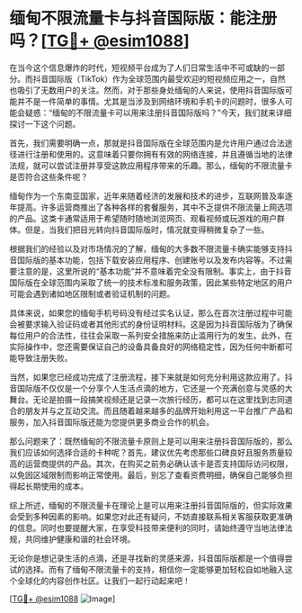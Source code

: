 # 缅甸不限流量卡与抖音国际版：能注册吗？[[TG💪+ @esim1088](https://t.me/s/esim1088)]

在当今这个信息爆炸的时代，短视频平台成为了人们日常生活中不可或缺的一部分。而抖音国际版（TikTok）作为全球范围内最受欢迎的短视频应用之一，自然也吸引了无数用户的关注。然而，对于那些身处缅甸的人来说，使用抖音国际版可能并不是一件简单的事情。尤其是当涉及到网络环境和手机卡的问题时，很多人可能会疑惑：“缅甸的不限流量卡可以用来注册抖音国际版吗？”今天，我们就来详细探讨一下这个问题。

首先，我们需要明确一点，那就是抖音国际版在全球范围内是允许用户通过合法途径进行注册和使用的。这意味着只要你拥有有效的网络连接，并且遵循当地的法律法规，就可以尝试注册并享受这款应用程序带来的乐趣。那么，缅甸的不限流量卡是否符合这些条件呢？

缅甸作为一个东南亚国家，近年来随着经济的发展和技术的进步，互联网普及率逐年提高。许多运营商推出了各种各样的套餐服务，其中不乏提供不限流量上网选项的产品。这类卡通常适用于希望随时随地浏览网页、观看视频或玩游戏的用户群体。但是，当我们把目光转向抖音国际版时，情况就变得稍微复杂了一些。

根据我们的经验以及对市场情况的了解，缅甸的大多数不限流量卡确实能够支持抖音国际版的基本功能，包括下载安装应用程序、创建账号以及发布内容等。不过需要注意的是，这里所说的“基本功能”并不意味着完全没有限制。事实上，由于抖音国际版在全球范围内采取了统一的技术标准和服务政策，因此某些特定地区的用户可能会遇到诸如地区限制或者验证机制的问题。

具体来说，如果您的缅甸手机号码没有经过实名认证，那么在首次注册过程中可能会被要求输入验证码或者其他形式的身份证明材料。这是因为抖音国际版为了确保每位用户的合法性，往往会采取一系列安全措施来防止滥用行为的发生。此外，在实际操作中，您还需要保证自己的设备具备良好的网络稳定性，因为任何中断都可能导致注册失败。

当然，如果您已经成功完成了注册流程，接下来就是如何充分利用这款应用了。抖音国际版不仅仅是一个分享个人生活点滴的地方，它还是一个充满创意与灵感的大舞台。无论是拍摄一段搞笑视频还是记录一次旅行经历，都可以在这里找到志同道合的朋友并与之互动交流。而且随着越来越多的品牌开始利用这一平台推广产品和服务，加入抖音国际版还能为您提供更多商业合作的机会。

那么问题来了：既然缅甸的不限流量卡原则上是可以用来注册抖音国际版的，那么我们应该如何选择合适的卡种呢？首先，建议优先考虑那些口碑良好且服务质量较高的运营商提供的产品。其次，在购买之前务必确认该卡是否支持国际访问权限，以免因区域限制而影响正常使用。最后，别忘了查看资费明细，确保自己能够负担得起长期使用的成本。

综上所述，缅甸的不限流量卡在理论上是可以用来注册抖音国际版的，但实际效果会受到多种因素的影响。如果您对此还有疑问，不妨直接联系相关客服获取更准确的信息。同时也要提醒大家，在享受科技带来便利的同时，请始终遵守当地法律法规，共同维护健康和谐的社会环境。

无论你是想记录生活的点滴，还是寻找新的灵感来源，抖音国际版都是一个值得尝试的选择。而有了缅甸不限流量卡的支持，相信你一定能够更加轻松自如地融入这个全球化的内容创作社区。让我们一起行动起来吧！

[[TG💪+ @esim1088](https://t.me/s/esim1088) ![Image](https://i.postimg.cc/4NQfJmqS/Snipaste-2025-05-13-00-14-12.png)]